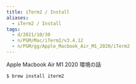 ```yaml
---
title: iTerm2 / Install
aliases:
  - iTerm2 / Install
tags:
  - d/2021/10/30
  - n/PGM/Mac/iTerm2/v3.4.12
  - n/PGM/gg/Apple_Macbook_Air_M1_2020/iTerm2
---
```


Apple Macbook Air M1 2020 環境の話


```console
$ brew install iterm2
```

